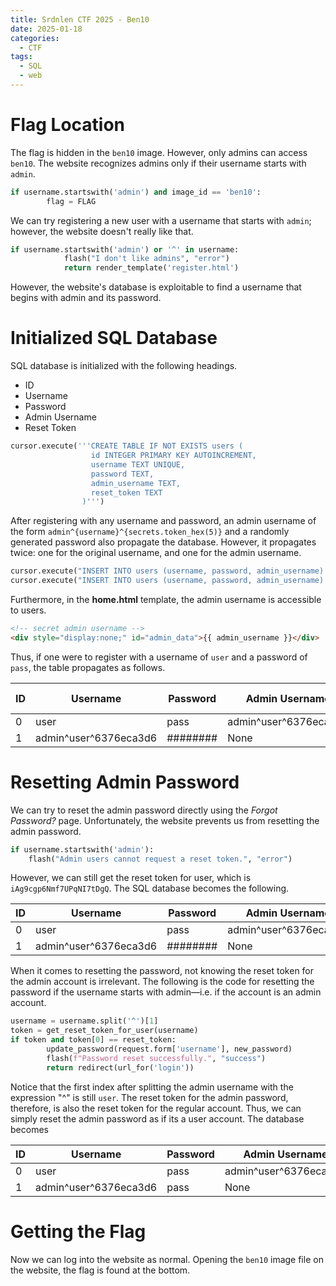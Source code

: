 ```yaml
---
title: Srdnlen CTF 2025 - Ben10
date: 2025-01-18
categories:
  - CTF
tags:
  - SQL
  - web
---
```

# Flag Location

The flag is hidden in the `ben10` image. However, only admins can access `ben10`. The website recognizes admins only if their username starts with `admin`.

```python
if username.startswith('admin') and image_id == 'ben10':
        flag = FLAG
```

We can try registering a new user with a username that starts with `admin`; however, the website doesn't really like that.

```python
if username.startswith('admin') or '^' in username:
            flash("I don't like admins", "error")
            return render_template('register.html')
```

However, the website's database is exploitable to find a username that begins with admin and its password.

# Initialized SQL Database

SQL database is initialized with the following headings.

- ID
- Username
- Password
- Admin Username
- Reset Token

```python
cursor.execute('''CREATE TABLE IF NOT EXISTS users (
                  id INTEGER PRIMARY KEY AUTOINCREMENT,
                  username TEXT UNIQUE,
                  password TEXT,
                  admin_username TEXT,
                  reset_token TEXT
                )''')
```

After registering with any username and password, an admin username of the form `admin^{username}^{secrets.token_hex(5)}` and a randomly generated password also propagate the database. However, it propagates twice: one for the original username, and one for the admin username.

```python
cursor.execute("INSERT INTO users (username, password, admin_username) VALUES (?, ?, ?)", (username, password, admin_username))
cursor.execute("INSERT INTO users (username, password, admin_username) VALUES (?, ?, ?)", (admin_username, admin_password, None))
```

Furthermore, in the **home.html** template, the admin username is accessible to users.

```html
<!-- secret admin username -->
<div style="display:none;" id="admin_data">{{ admin_username }}</div>
```

Thus, if one were to register with a username of `user` and a password of `pass`, the table propagates as follows.

| ID  | Username              | Password | Admin Username        | Reset Token |
| --- | --------------------- | -------- | --------------------- | ----------- |
| 0   | user                  | pass     | admin^user^6376eca3d6 |             |
| 1   | admin^user^6376eca3d6 | ######## | None                  |             |

# Resetting Admin Password

We can try to reset the admin password directly using the *Forgot Password?* page. Unfortunately, the website prevents us from resetting the admin password.

```python
if username.startswith('admin'):
	flash("Admin users cannot request a reset token.", "error")
```

However, we can still get the reset token for user, which is `iAg9cgp6Nmf7UPqNI7tDgQ`. The SQL database becomes the following.

| ID  | Username              | Password | Admin Username        | Reset Token            |
| --- | --------------------- | -------- | --------------------- | ---------------------- |
| 0   | user                  | pass     | admin^user^6376eca3d6 | iAg9cgp6Nmf7UPqNI7tDgQ |
| 1   | admin^user^6376eca3d6 | ######## | None                  |                        |

When it comes to resetting the password, not knowing the reset token for the admin account is irrelevant. The following is the code for resetting the password if the username starts with admin—i.e. if the account is an admin account.

```python
username = username.split('^')[1]
token = get_reset_token_for_user(username)
if token and token[0] == reset_token:
		update_password(request.form['username'], new_password)
		flash(f"Password reset successfully.", "success")
		return redirect(url_for('login'))
```

Notice that the first index after splitting the admin username with the expression "^" is still `user`. The reset token for the admin password, therefore, is also the reset token for the regular account. Thus, we can simply reset the admin password as if its a user account. The database becomes

| ID  | Username              | Password | Admin Username        | Reset Token            |
| --- | --------------------- | -------- | --------------------- | ---------------------- |
| 0   | user                  | pass     | admin^user^6376eca3d6 | iAg9cgp6Nmf7UPqNI7tDgQ |
| 1   | admin^user^6376eca3d6 | pass     | None                  | iAg9cgp6Nmf7UPqNI7tDgQ |

# Getting the Flag

Now we can log into the website as normal. Opening the `ben10` image file on the website, the flag is found at the bottom.

